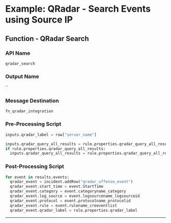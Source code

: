 <!--
    DO NOT MANUALLY EDIT THIS FILE
    THIS FILE IS AUTOMATICALLY GENERATED WITH resilient-circuits codegen
-->

# Example: QRadar - Search Events using  Source IP

## Function - QRadar Search

### API Name
`qradar_search`

### Output Name
``

### Message Destination
`fn_qradar_integration`

### Pre-Processing Script
```python
inputs.qradar_label = row["server_name"]

inputs.qradar_query_all_results = rule.properties.qradar_query_all_results
if rule.properties.qradar_query_all_results:
  inputs.qradar_query_all_results = rule.properties.qradar_query_all_results
```

### Post-Processing Script
```python
for event in results.events:
  qradar_event = incident.addRow("qradar_offense_event")
  qradar_event.start_time = event.StartTime
  qradar_event.category = event.categoryname_category
  qradar_event.log_source = event.logsourcename_logsourceid
  qradar_event.protocol = event.protocolname_protocolid
  qradar_event.rule = event.rulename_creeventlist
  qradar_event.qradar_label = rule.properties.qradar_label
```

---

